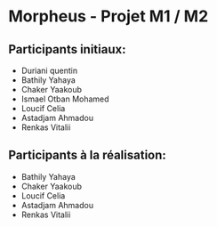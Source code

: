 # Morpheus - Projet M1 / M2

## Participants initiaux:
- Duriani quentin
- Bathily Yahaya
- Chaker Yaakoub
- Ismael Otban Mohamed
- Loucif Celia
- Astadjam Ahmadou
- Renkas Vitalii

## Participants à la réalisation: 
- Bathily Yahaya
- Chaker Yaakoub
- Loucif Celia
- Astadjam Ahmadou
- Renkas Vitalii